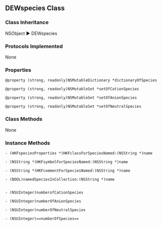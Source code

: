## DEWspecies Class  
### Class Inheritance  
NSObject ▶️ DEWspecies  

### Protocols Implemented  
None  

### Properties  

```
@property (strong, readonly)NSMutableDictionary *dictionaryOfSpecies
```

```
@property (strong, readonly)NSMutableSet *setOfCationSpecies
```

```
@property (strong, readonly)NSMutableSet *setOfAnionSpecies
```

```
@property (strong, readonly)NSMutableSet *setOfNeutralSpecies
```

### Class Methods  
None  

### Instance Methods  

```
- (HKFspeciesProperties *)HKFclassForSpeciesNamed:(NSString *)name
```

```
- (NSString *)HKFsymbolForSpeciesNamed:(NSString *)name
```

```
- (NSString *)HKFcommentForSpeciesNamed:(NSString *)name
```

```
- (BOOL)namedSpeciesInCollection:(NSString *)name
```

```

- (NSUInteger)numberofCationSpecies
```

```
- (NSUInteger)numberOfAnionSpecies
```

```
- (NSUInteger)numberOfNeutralSpecies
```

```
- (NSUInteger)==numberOfSpecies==
```